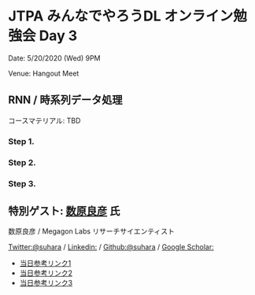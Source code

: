 # JTPA みんなでやろうDL オンライン勉強会 Day 3

Date: 5/20/2020 (Wed) 9PM

Venue: Hangout Meet

## RNN / 時系列データ処理

コースマテリアル:
TBD

### Step 1.

### Step 2.

### Step 3.

## 特別ゲスト: [数原良彦](https://yoshi-suhara.com/) 氏

数原良彦 / Megagon Labs リサーチサイエンティスト

[Twitter:@suhara](https://twitter.com/suhara) / [Linkedin:](https://www.linkedin.com/in/yoshi-suhara/) / [Github:@suhara](https://github.com/suhara) / [Google Scholar:](https://scholar.google.com/citations?user=tjWt_1MAAAAJ&hl=en)

* [当日参考リンク1]()
* [当日参考リンク2]()
* [当日参考リンク3]()


